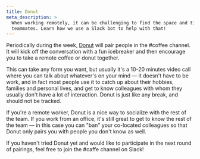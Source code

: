 ```yaml
---
title: Donut
meta_description: >
  When working remotely, it can be challenging to find the space and time to socialize with your
  teammates. Learn how we use a Slack bot to help with that!
---
```


Periodically during the week, [Donut](https://donut.com) will pair people in the #coffee channel. It
will kick off the conversation with a fun icebreaker and then encourage you to take a remote coffee
or donut together.

This can take any form you want, but usually it's a 10-20 minutes video call where you can talk
about whatever's on your mind — it doesn't have to be work, and in fact most people use it to catch
up about their hobbies, families and personal lives, and get to know colleagues with whom they
usually don't have a lot of interaction. Donut is just like any break, and should not be tracked.

If you're a remote worker, Donut is a nice way to socialize with the rest of the team. If you work
from an office, it's still great to get to know the rest of the team — in this case you can "ban"
your co-located colleagues so that Donut only pairs you with people you don't know as well.

If you haven't tried Donut yet and would like to participate in the next round of pairings, feel
free to join the #caffe channel on Slack!
